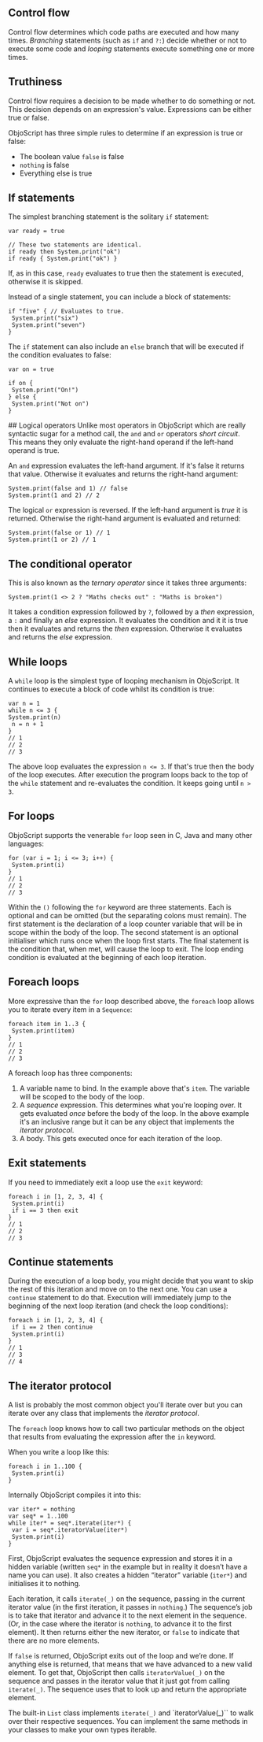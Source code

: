 ## Control flow
Control flow determines which code paths are executed and how many times. _Branching_ statements (such as `if` and `?:`) decide whether or not to execute some code and _looping_ statements execute something one or more times.

## Truthiness
Control flow requires a decision to be made whether to do something or not. This decision depends on an expression's value. Expressions can be either true or false.

ObjoScript has three simple rules to determine if an expression is true or false:

- The boolean value `false` is false
- `nothing` is false
- Everything else is true

## If statements
The simplest branching statement is the solitary `if` statement:

```objo
var ready = true

// These two statements are identical.
if ready then System.print("ok")
if ready { System.print("ok") }
```
If, as in this case, `ready` evaluates to true then the statement is executed, otherwise it is skipped.

Instead of a single statement, you can include a block of statements:

```objo
if "five" { // Evaluates to true.
 System.print("six")
 System.print("seven")
}
```

The `if` statement can also include an `else` branch that will be executed if the condition evaluates to false:

```objo
var on = true

if on {
 System.print("On!")
} else {
 System.print("Not on")
}
```

## Logical operators
Unlike most operators in ObjoScript which are really syntactic sugar for a method call, the `and` and `or` operators _short circuit_. This means they only evaluate the right-hand operand if the left-hand operand is true.

An `and` expression evaluates the left-hand argument. If it's false it returns that value. Otherwise it evaluates and returns the right-hand argument:

```objo
System.print(false and 1) // false
System.print(1 and 2) // 2
```

The logical `or` expression is reversed. If the left-hand argument is _true_ it is returned. Otherwise the right-hand argument is evaluated and returned:

```objo
System.print(false or 1) // 1
System.print(1 or 2) // 1
```

## The conditional operator
This is also known as the _ternary operator_ since it takes three arguments:

```objo
System.print(1 <> 2 ? "Maths checks out" : "Maths is broken")
```

It takes a condition expression followed by `?`, followed by a _then_ expression, a `:` and finally an _else_ expression. It evaluates the condition and it it is true then it evaluates and returns the _then_ expression. Otherwise it evaluates and returns the _else_ expression. 

## While loops
A `while` loop is the simplest type of looping mechanism in ObjoScript. It continues to execute a block of code whilst its condition is true:

```objo
var n = 1
while n <= 3 {
System.print(n)
 n = n + 1
}
// 1
// 2
// 3
```

The above loop evaluates the expression `n <= 3`. If that's true then the body of the loop executes. After execution the program loops back to the top of the `while` statement and re-evaluates the condition. It keeps going until `n > 3`.

## For loops
ObjoScript supports the venerable `for` loop seen in C, Java and many other languages:

```objo
for (var i = 1; i <= 3; i++) {
 System.print(i)
}
// 1
// 2
// 3
```
Within the `()` following the `for` keyword are three statements. Each is optional and can be omitted (but the separating colons must remain). The first statement is the declaration of a loop counter variable that will be in scope within the body of the loop. The second statement is an optional initialiser which runs once when the loop first starts. The final statement is the condition that, when met, will cause the loop to exit. The loop ending condition is evaluated at the beginning of each loop iteration.

## Foreach loops
More expressive than the `for` loop described above, the `foreach` loop allows you to iterate every item in a `Sequence`:

```objo
foreach item in 1..3 {
 System.print(item)
}
// 1
// 2
// 3
```
A foreach loop has three components:

1. A variable name to bind. In the example above that's `item`. The variable will be scoped to the body of the loop.
2. A _sequence_ expression. This determines what you're looping over. It gets evaluated _once_ before the body of the loop. In the above example it's an inclusive range but it can be any object that implements the _iterator protocol_.
3. A body. This gets executed once for each iteration of the loop.

## Exit statements
If you need to immediately exit a loop use the `exit` keyword:

```objo
foreach i in [1, 2, 3, 4] {
 System.print(i)
 if i == 3 then exit
}
// 1
// 2
// 3
```

## Continue statements
During the execution of a loop body, you might decide that you want to skip the rest of this iteration and move on to the next one. You can use a `continue` statement to do that. Execution will immediately jump to the beginning of the next loop iteration (and check the loop conditions):

```objo
foreach i in [1, 2, 3, 4] {
 if i == 2 then continue
 System.print(i)
}
// 1
// 3
// 4
```

## The iterator protocol
A list is probably the most common object you'll iterate over but you can iterate over any class that implements the _iterator protocol_. 

The `foreach` loop knows how to call two particular methods on the object that results from evaluating the expression after the `in` keyword.

When you write a loop like this:

```objo
foreach i in 1..100 {
 System.print(i)
}
```

Internally ObjoScript compiles it into this:

```objo
var iter* = nothing
var seq* = 1..100
while iter* = seq*.iterate(iter*) {
 var i = seq*.iteratorValue(iter*)
 System.print(i)
}
```

First, ObjoScript evaluates the sequence expression and stores it in a hidden variable (written `seq*` in the example but in reality it doesn’t have a name you can use). It also creates a hidden “iterator” variable (`iter*`) and initialises it to nothing.

Each iteration, it calls `iterate(_)` on the sequence, passing in the current iterator value (in the first iteration, it passes in `nothing`.) The sequence’s job is to take that iterator and advance it to the next element in the sequence. (Or, in the case where the iterator is `nothing`, to advance it to the first element). It then returns either the new iterator, or `false` to indicate that there are no more elements.

If `false` is returned, ObjoScript exits out of the loop and we’re done. If anything else is returned, that means that we have advanced to a new valid element. To get that, ObjoScript then calls `iteratorValue(_)` on the sequence and passes in the iterator value that it just got from calling `iterate(_)`. The sequence uses that to look up and return the appropriate element.

The built-in `List` class implements `iterate(_)` and `iteratorValue(_)`` to walk over their respective sequences. You can implement the same methods in your classes to make your own types iterable.